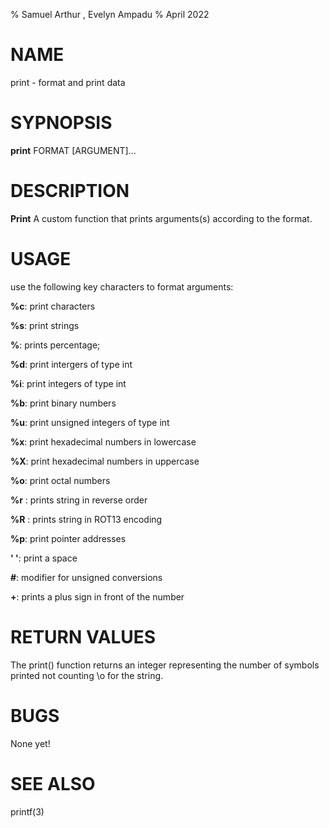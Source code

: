 
% Samuel Arthur , Evelyn Ampadu
% April 2022

# NAME
 print \- format and print data

# SYPNOPSIS
**print** FORMAT [ARGUMENT]...

# DESCRIPTION
**Print**
 A custom function that prints arguments(s) according to the format.

# USAGE

use the following key characters to format arguments:

**%c**: print characters

**%s**: print strings

**%**: prints percentage;

**%d**: print intergers of type int

**%i**: print integers of type int

**%b**: print binary numbers

**%u**: print unsigned integers of type int

**%x**: print hexadecimal numbers in lowercase

**%X**: print hexadecimal numbers in uppercase

**%o**: print octal numbers

**%r** : prints string in reverse order 

**%R** : prints string in ROT13 encoding

**%p**: print pointer addresses

**' '**: print a space

**#**: modifier for unsigned conversions

**+**: prints a plus sign in front of the number




# RETURN VALUES
The print() function returns an integer representing the number of symbols
printed not counting \\o for the string.

# BUGS
None yet!

# SEE ALSO
printf(3)
